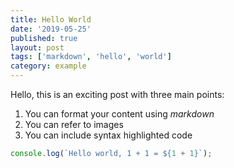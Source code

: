 ```yaml
---
title: Hello World
date: '2019-05-25'
published: true
layout: post
tags: ['markdown', 'hello', 'world']
category: example
---
```


Hello, this is an exciting post with three main points:

1. You can format your content using *markdown*
2. You can refer to images
3. You can include syntax highlighted code

```js
console.log(`Hello world, 1 + 1 = ${1 + 1}`);
```
